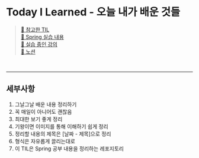 # Today I Learned - 오늘 내가 배운 것들
>  [🔗 참고한 TIL](https://github.com/namjunemy/TIL) <br>
>  [🔗 Spring 실습 내용](https://github.com/yeonwoo1125/SpringStudy.git)<br>
>  [🔗 실습 중인 강의](https://www.inflearn.com/course/%EC%8A%A4%ED%94%84%EB%A7%81-%EC%9E%85%EB%AC%B8-%EC%8A%A4%ED%94%84%EB%A7%81%EB%B6%80%ED%8A%B8/dashboard)<br>
>  [🔗 노션](https://www.notion.so/Spring-12a393b84e7f4c8c8c4b10d8f5c69054)

<br><hr>
## 세부사항
1. 그날그날 배운 내용 정리하기<br>
2. 꼭 매일이 아니어도 괜찮음<br>
3. 최대한 보기 좋게 정리<br>
4. 기왕이면 이미지를 통해 이해하기 쉽게 정리<br>
5. 정리할 내용의 제목은 [날짜 - 제목]으로 정리 <br>
6. 형식은 자유롭게 끌리는대로<br>
7. 이 TIL은 Spring 공부 내용을 정리하는 레포지토리 
